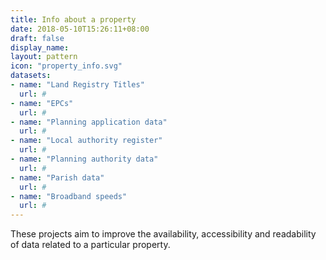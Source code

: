 ```yaml
---
title: Info about a property
date: 2018-05-10T15:26:11+08:00
draft: false
display_name:
layout: pattern
icon: "property_info.svg"
datasets:
- name: "Land Registry Titles"
  url: #
- name: "EPCs"
  url: #
- name: "Planning application data"
  url: #
- name: "Local authority register"
  url: #
- name: "Planning authority data"
  url: #
- name: "Parish data"
  url: #
- name: "Broadband speeds"
  url: #
---
```


These projects aim to improve the availability, accessibility and readability of data related to a particular property.
